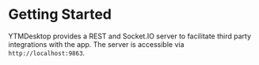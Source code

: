 # Getting Started

YTMDesktop provides a REST and Socket.IO server to facilitate third party integrations with the app. The server is accessible via `http://localhost:9863`.
